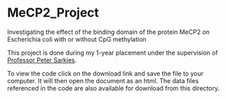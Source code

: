 # MeCP2_Project
Investigating the effect of the binding domain of the protein MeCP2 on Escherichia coli with or without CpG methylation

This project is done during my 1-year placement under the supervision of [Professor Peter Sarkies](https://www.bioch.ox.ac.uk/research/sarkies).

To view the code click on the download link and save the file to your computer. It will then open the document as an html. The data files referenced in the code are also available for download from this directory.
